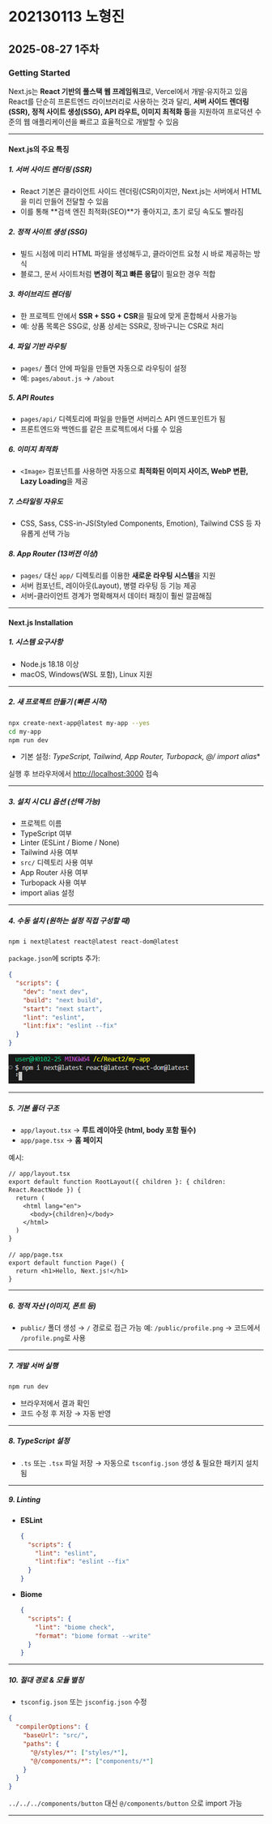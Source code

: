 # 202130113 노형진
## 2025-08-27 1주차
### Getting Started

Next.js는 **React 기반의 풀스택 웹 프레임워크**로, Vercel에서 개발·유지하고 있음  
React를 단순히 프론트엔드 라이브러리로 사용하는 것과 달리, **서버 사이드 렌더링(SSR), 정적 사이트 생성(SSG), API 라우트, 이미지 최적화 등**을 지원하여 프로덕션 수준의 웹 애플리케이션을 빠르고 효율적으로 개발할 수 있음

---

#### Next.js의 주요 특징

##### 1. **서버 사이드 렌더링 (SSR)**

* React 기본은 클라이언트 사이드 렌더링(CSR)이지만, Next.js는 서버에서 HTML을 미리 만들어 전달할 수 있음
* 이를 통해 \*\*검색 엔진 최적화(SEO)\*\*가 좋아지고, 초기 로딩 속도도 빨라짐

##### 2. **정적 사이트 생성 (SSG)**

* 빌드 시점에 미리 HTML 파일을 생성해두고, 클라이언트 요청 시 바로 제공하는 방식
* 블로그, 문서 사이트처럼 **변경이 적고 빠른 응답**이 필요한 경우 적합

##### 3. **하이브리드 렌더링**

* 한 프로젝트 안에서 **SSR + SSG + CSR**을 필요에 맞게 혼합해서 사용가능
* 예: 상품 목록은 SSG로, 상품 상세는 SSR로, 장바구니는 CSR로 처리

##### 4. **파일 기반 라우팅**

* `pages/` 폴더 안에 파일을 만들면 자동으로 라우팅이 설정
* 예: `pages/about.js` → `/about`

##### 5. **API Routes**

* `pages/api/` 디렉토리에 파일을 만들면 서버리스 API 엔드포인트가 됨
* 프론트엔드와 백엔드를 같은 프로젝트에서 다룰 수 있음

##### 6. **이미지 최적화**

* `<Image>` 컴포넌트를 사용하면 자동으로 **최적화된 이미지 사이즈, WebP 변환, Lazy Loading**을 제공

##### 7. **스타일링 자유도**

* CSS, Sass, CSS-in-JS(Styled Components, Emotion), Tailwind CSS 등 자유롭게 선택 가능

##### 8. **App Router (13버전 이상)**

* `pages/` 대신 `app/` 디렉토리를 이용한 **새로운 라우팅 시스템**을 지원
* 서버 컴포넌트, 레이아웃(Layout), 병렬 라우팅 등 기능 제공
* 서버-클라이언트 경계가 명확해져서 데이터 패칭이 훨씬 깔끔해짐

---

#### Next.js Installation

##### 1. 시스템 요구사항

* Node.js 18.18 이상
* macOS, Windows(WSL 포함), Linux 지원

---

##### 2. 새 프로젝트 만들기 (빠른 시작)

```bash
npx create-next-app@latest my-app --yes
cd my-app
npm run dev
```

* 기본 설정: **TypeScript, Tailwind, App Router, Turbopack, @/* import alias*\*

실행 후 브라우저에서 [http://localhost:3000](http://localhost:3000) 접속

---

##### 3. 설치 시 CLI 옵션 (선택 가능)

* 프로젝트 이름
* TypeScript 여부
* Linter (ESLint / Biome / None)
* Tailwind 사용 여부
* `src/` 디렉토리 사용 여부
* App Router 사용 여부
* Turbopack 사용 여부
* import alias 설정

---

##### 4. 수동 설치 (원하는 설정 직접 구성할 때)

```bash
npm i next@latest react@latest react-dom@latest
```

`package.json`에 scripts 추가:

```json
{
  "scripts": {
    "dev": "next dev",
    "build": "next build",
    "start": "next start",
    "lint": "eslint",
    "lint:fix": "eslint --fix"
  }
}
```
<img src="img/스크린샷 2025-08-27 120634.png" alt="수동 설치하는 중">

---

##### 5. 기본 폴더 구조

* `app/layout.tsx` → **루트 레이아웃 (html, body 포함 필수)**
* `app/page.tsx` → **홈 페이지**

예시:

```tsx
// app/layout.tsx
export default function RootLayout({ children }: { children: React.ReactNode }) {
  return (
    <html lang="en">
      <body>{children}</body>
    </html>
  )
}

// app/page.tsx
export default function Page() {
  return <h1>Hello, Next.js!</h1>
}
```

---

##### 6. 정적 자산 (이미지, 폰트 등)

* `public/` 폴더 생성 → `/` 경로로 접근 가능
  예: `/public/profile.png` → 코드에서 `/profile.png`로 사용

---

##### 7. 개발 서버 실행

```bash
npm run dev
```

* 브라우저에서 결과 확인
* 코드 수정 후 저장 → 자동 반영

---

##### 8. TypeScript 설정

* `.ts` 또는 `.tsx` 파일 저장 → 자동으로 `tsconfig.json` 생성 & 필요한 패키지 설치됨

---

##### 9. Linting

* **ESLint**

  ```json
  {
    "scripts": {
      "lint": "eslint",
      "lint:fix": "eslint --fix"
    }
  }
  ```

* **Biome**

  ```json
  {
    "scripts": {
      "lint": "biome check",
      "format": "biome format --write"
    }
  }
  ```

---

##### 10. 절대 경로 & 모듈 별칭

* `tsconfig.json` 또는 `jsconfig.json` 수정

```json
{
  "compilerOptions": {
    "baseUrl": "src/",
    "paths": {
      "@/styles/*": ["styles/*"],
      "@/components/*": ["components/*"]
    }
  }
}
```

`../../../components/button` 대신 `@/components/button` 으로 import 가능

---


